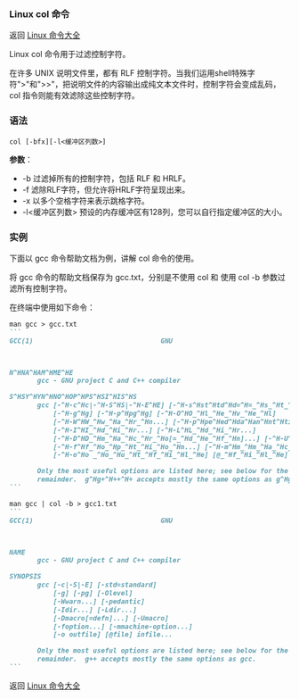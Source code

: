### Linux col 命令

返回 [Linux 命令大全](https://ahuang007.github.com/Linux-Command)

Linux col 命令用于过滤控制字符。

在许多 UNIX 说明文件里，都有 RLF 控制字符。当我们运用shell特殊字符">"和">>"，把说明文件的内容输出成纯文本文件时，控制字符会变成乱码，col 指令则能有效滤除这些控制字符。

### 语法

```
col [-bfx][-l<缓冲区列数>] 
```

**参数**：

- -b 过滤掉所有的控制字符，包括 RLF 和 HRLF。
- -f 滤除RLF字符，但允许将HRLF字符呈现出来。
- -x 以多个空格字符来表示跳格字符。
- -l<缓冲区列数> 预设的内存缓冲区有128列，您可以自行指定缓冲区的大小。

### 实例

下面以 gcc 命令帮助文档为例，讲解 col 命令的使用。

将 gcc 命令的帮助文档保存为 gcc.txt，分别是不使用 col 和 使用 col -b 参数过滤所有控制字符。

在终端中使用如下命令：

~~~markdown
man gcc > gcc.txt
```
GCC(1)                                GNU                               GCC(1)



N^HNA^HAM^HME^HE
       gcc - GNU project C and C++ compiler

S^HSY^HYN^HNO^HOP^HPS^HSI^HIS^HS
       gcc [-^H-c^Hc|-^H-S^HS|-^H-E^HE] [-^H-s^Hst^Htd^Hd=^H=_^Hs_^Ht_^Ha_^Hn_^Hd_^Ha_^Hr_^Hd]
           [-^H-g^Hg] [-^H-p^Hpg^Hg] [-^H-O^HO_^Hl_^He_^Hv_^He_^Hl]
           [-^H-W^HW_^Hw_^Ha_^Hr_^Hn...] [-^H-p^Hpe^Hed^Hda^Han^Hnt^Hti^Hic^Hc]
           [-^H-I^HI_^Hd_^Hi_^Hr...] [-^H-L^HL_^Hd_^Hi_^Hr...]
           [-^H-D^HD_^Hm_^Ha_^Hc_^Hr_^Ho[=_^Hd_^He_^Hf_^Hn]...] [-^H-U^HU_^Hm_^Ha_^Hc_^Hr_^Ho]
           [-^H-f^Hf_^Ho_^Hp_^Ht_^Hi_^Ho_^Hn...] [-^H-m^Hm_^Hm_^Ha_^Hc_^Hh_^Hi_^Hn_^He_^H-_^Ho_^Hp_^Ht_^Hi_^Ho_^Hn...]
           [-^H-o^Ho _^Ho_^Hu_^Ht_^Hf_^Hi_^Hl_^He] [@_^Hf_^Hi_^Hl_^He] _^Hi_^Hn_^Hf_^Hi_^Hl_^He...

       Only the most useful options are listed here; see below for the
       remainder.  g^Hg+^H++^H+ accepts mostly the same options as g^Hgc^Hcc^Hc.
```

man gcc | col -b > gcc1.txt
```
GCC(1)                                GNU                               GCC(1)



NAME
       gcc - GNU project C and C++ compiler

SYNOPSIS
       gcc [-c|-S|-E] [-std=standard]
           [-g] [-pg] [-Olevel]
           [-Wwarn...] [-pedantic]
           [-Idir...] [-Ldir...]
           [-Dmacro[=defn]...] [-Umacro]
           [-foption...] [-mmachine-option...]
           [-o outfile] [@file] infile...

       Only the most useful options are listed here; see below for the
       remainder.  g++ accepts mostly the same options as gcc.
```
~~~

返回 [Linux 命令大全](https://ahuang007.github.com/Linux-Command)